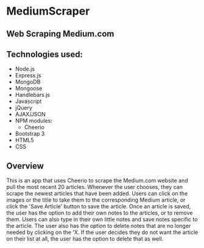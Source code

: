 # MediumScraper

## Web Scraping Medium.com

## Technologies used:
* Node.js
* Express.js
* MongoDB
* Mongoose
* Handlebars.js
* Javascript
* jQuery
* AJAX/JSON
* NPM modules:
  * Cheerio
* Bootstrap 3
* HTML5
* CSS

## Overview
This is an app that uses Cheerio to scrape the Medium.com website and pull the most recent 20 articles. Whenever the user chooses, they can scrape the newest articles that have been added. Users can click on the images or the title to take them to the corresponding Medium article, or click the 'Save Article' button to save the article. Once an article is saved, the user has the option to add their own notes to the articles, or to remove them. Users can also type in their own little notes and save notes specific to the article. The user also has the option to delete notes that are no longer needed by clicking on the 'X. If the user decides they do not want the article on their list at all, the user has the option to delete that as well. 
